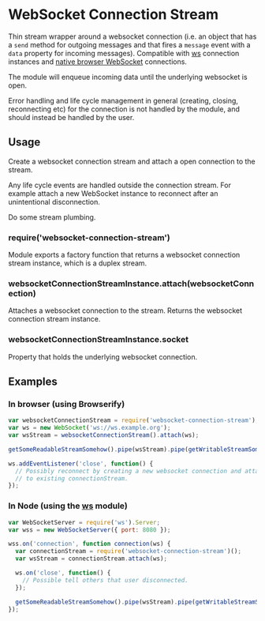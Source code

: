 # WebSocket Connection Stream

Thin stream wrapper around a websocket connection (i.e. an object that has a
`send` method for outgoing messages and that fires a `message` event with a `data`
property for incoming messages). Compatible with [ws](https://github.com/websockets/ws)
connection instances and [native browser WebSocket](https://developer.mozilla.org/en-US/docs/Web/API/WebSocket)
connections.

The module will enqueue incoming data until the underlying websocket is open.

Error handling and life cycle management in general (creating, closing,
reconnecting etc) for the connection is not handled by the module, and should
instead be handled by the user.

## Usage

Create a websocket connection stream and attach a open connection to the stream.

Any life cycle events are handled outside the connection stream. For example
attach a new WebSocket instance to reconnect after an unintentional
disconnection.

Do some stream plumbing.

### require('websocket-connection-stream')

Module exports a factory function that returns a websocket connection stream
instance, which is a duplex stream.

### websocketConnectionStreamInstance.attach(websocketConnection)

Attaches a websocket connection to the stream. Returns the websocket connection
stream instance.

### websocketConnectionStreamInstance.socket

Property that holds the underlying websocket connection.

## Examples

### In browser (using Browserify)

```js
var websocketConnectionStream = require('websocket-connection-stream');
var ws = new WebSocket('ws://ws.example.org');
var wsStream = websocketConnectionStream().attach(ws);

getSomeReadableStreamSomehow().pipe(wsStream).pipe(getWritableStreamSomehow());

ws.addEventListener('close', function() {
  // Possibly reconnect by creating a new websocket connection and attaching it
  // to existing connectionStream.
});
```


### In Node (using the [ws](https://github.com/websockets/ws) module)

```js
var WebSocketServer = require('ws').Server;
var wss = new WebSocketServer({ port: 8080 });

wss.on('connection', function connection(ws) {
  var connectionStream = require('websocket-connection-stream')();
  var wsStream = connectionStream.attach(ws);

  ws.on('close', function() {
    // Possible tell others that user disconnected.
  });

  getSomeReadableStreamSomehow().pipe(wsStream).pipe(getWritableStreamSomehow());
});
```



